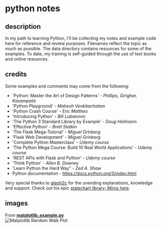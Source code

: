 # python notes

## description
In my path to learning Python, I'll be collecting my notes and example code here for reference and review purposes. Filenames reflect the topic as much as possible. The data directory contains resources for some of the examples. To date, my training is self-guided through the use of text books and online resources.

## credits
Some examples and comments may come from the following:

- 'Python: Master the Art of Design Patterns' - *Phillips, Girighar, Kasampalis*
- 'Python Playground' - *Mahesh Venkitachalam*  
- 'Python Crash Course' - *Eric Matthes*  
- 'Introducing Python' - *Bill Lubanovic*  
- 'The Python 3 Standard Library by Example' - *Doug Hellmann*  
- 'Effective Python' - *Brett Slatkin*  
- 'The Flask Mega-Tutorial' - *Miguel Grinberg*
- 'Flask Web Development' - *Miguel Grinberg*
- 'Complete Python Masterclass' - *Udemy course*  
- 'The Python Mega Course: Build 10 Real World Applications' - *Udemy course*  
- 'REST APIs with Flask and Python' - *Udemy course*
- 'Think Python' - *Allen B. Downey*  
- 'Learn Python the Hard Way" - *Zed A. Shaw*  
- Python documentation - <https://docs.python.org/3/index.html>  

Very special thanks to [aleph2c](https://github.com/aleph2c) for the unending explanations, knowledge and support. Check out his epic [statechart library; Miros here](https://aleph2c.github.io/miros/index.html).

## images

From [**matplotlib_example.py**](matplotlib_example.py)  
![Matplotlib Random Walk Plot](img/matplotlib-examplet.png "Random Walk Plot")
